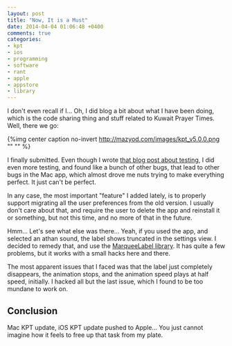 ```yaml
---
layout: post
title: "Now, It is a Must"
date: 2014-04-04 01:06:48 +0400
comments: true
categories: 
- kpt
- ios
- programming
- software
- rant
- apple
- appstore
- library
---
```


I don't even recall if I... Oh, I did blog a bit about what I have been doing, which is the code sharing thing and stuff related to Kuwait Prayer Times. Well, there we go:

{%img center caption no-invert http://mazyod.com/images/kpt_v5.0.0.png "" "" %}

I finally submitted. Even though I wrote [that blog post about testing](http://mazyod.com/blog/2014/03/28/close-call/), I did even more testing, and found like a bunch of other bugs, that lead to other bugs in the Mac app, which almost drove me nuts trying to make everything perfect. It just can't be perfect.

In any case, the most important "feature" I added lately, is to properly support migrating all the user preferences from the old version. I usually don't care about that, and require the user to delete the app and reinstall it or something, but not this time, and no more of that in the future.

Hmm... Let's see what else was there... Yeah, if you used the app, and selected an athan sound, the label shows truncated in the settings view. I decided to remedy that, and use the [MarqueeLabel library](https://github.com/cbpowell/MarqueeLabel). It has quite a few problems, but it works with a small hacks here and there.

The most apparent issues that I faced was that the label just completely disappears, the animation stops, and the animation speed plays at half speed, initially. I hacked all but the last issue, which I found to be too mundane to work on.

## Conclusion

Mac KPT update, iOS KPT update pushed to Apple... You just cannot imagine how it feels to free up that task from my plate.
